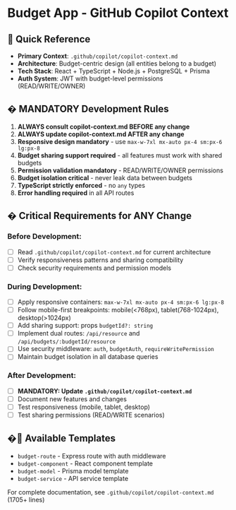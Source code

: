 # Budget App - GitHub Copilot Context

## 🎯 Quick Reference
- **Primary Context**: `.github/copilot/copilot-context.md`
- **Architecture**: Budget-centric design (all entities belong to a budget)
- **Tech Stack**: React + TypeScript + Node.js + PostgreSQL + Prisma
- **Auth System**: JWT with budget-level permissions (READ/WRITE/OWNER)

## � MANDATORY Development Rules
1. **ALWAYS consult copilot-context.md BEFORE any change**
2. **ALWAYS update copilot-context.md AFTER any change**
3. **Responsive design mandatory** - use `max-w-7xl mx-auto px-4 sm:px-6 lg:px-8`
4. **Budget sharing support required** - all features must work with shared budgets
5. **Permission validation mandatory** - READ/WRITE/OWNER permissions
6. **Budget isolation critical** - never leak data between budgets
7. **TypeScript strictly enforced** - no `any` types
8. **Error handling required** in all API routes

## � Critical Requirements for ANY Change

### Before Development:
- [ ] Read `.github/copilot/copilot-context.md` for current architecture
- [ ] Verify responsiveness patterns and sharing compatibility
- [ ] Check security requirements and permission models

### During Development:
- [ ] Apply responsive containers: `max-w-7xl mx-auto px-4 sm:px-6 lg:px-8`
- [ ] Follow mobile-first breakpoints: mobile(<768px), tablet(768-1024px), desktop(>1024px)
- [ ] Add sharing support: props `budgetId?: string`
- [ ] Implement dual routes: `/api/resource` and `/api/budgets/:budgetId/resource`
- [ ] Use security middleware: `auth`, `budgetAuth`, `requireWritePermission`
- [ ] Maintain budget isolation in all database queries

### After Development:
- [ ] **MANDATORY: Update `.github/copilot/copilot-context.md`**
- [ ] Document new features and changes
- [ ] Test responsiveness (mobile, tablet, desktop)
- [ ] Test sharing permissions (READ/WRITE scenarios)

## �🔧 Available Templates
- `budget-route` - Express route with auth middleware
- `budget-component` - React component template  
- `budget-model` - Prisma model template
- `budget-service` - API service template

For complete documentation, see `.github/copilot/copilot-context.md` (1705+ lines)
